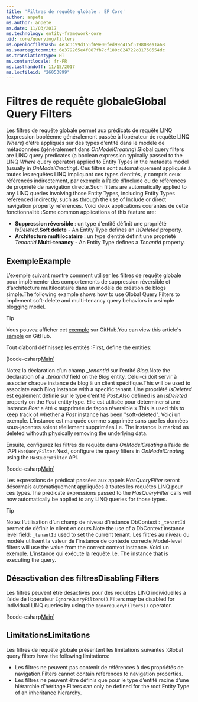 ```yaml
---
title: 'Filtres de requête globale : EF Core'
author: anpete
ms.author: anpete
ms.date: 11/03/2017
ms.technology: entity-framework-core
uid: core/querying/filters
ms.openlocfilehash: 4e3c3c99d155f69e00fed99c415f519808ea1a68
ms.sourcegitcommit: 6e379265e4f087fb7cf180c824722c81750554dc
ms.translationtype: HT
ms.contentlocale: fr-FR
ms.lasthandoff: 11/15/2017
ms.locfileid: "26053899"
---
```

# <a name="global-query-filters"></a><span data-ttu-id="8b55d-102">Filtres de requête globale</span><span class="sxs-lookup"><span data-stu-id="8b55d-102">Global Query Filters</span></span>

<span data-ttu-id="8b55d-103">Les filtres de requête globale permet aux prédicats de requête LINQ (expression booléenne généralement passée à l’opérateur de requête LINQ *Where*) d’être appliqués sur des types d’entité dans le modèle de métadonnées (généralement dans *OnModelCreating*).</span><span class="sxs-lookup"><span data-stu-id="8b55d-103">Global query filters are LINQ query predicates (a boolean expression typically passed to the LINQ *Where* query operator) applied to Entity Types in the metadata model (usually in *OnModelCreating*).</span></span> <span data-ttu-id="8b55d-104">Ces filtres sont automatiquement appliqués à toutes les requêtes LINQ impliquant ces types d’entités, y compris ceux référencés indirectement, par exemple à l’aide d’Include ou de références de propriété de navigation directe.</span><span class="sxs-lookup"><span data-stu-id="8b55d-104">Such filters are automatically applied to any LINQ queries involving those Entity Types, including Entity Types referenced indirectly, such as through the use of Include or direct navigation property references.</span></span> <span data-ttu-id="8b55d-105">Voici deux applications courantes de cette fonctionnalité :</span><span class="sxs-lookup"><span data-stu-id="8b55d-105">Some common applications of this feature are:</span></span>

* <span data-ttu-id="8b55d-106">**Suppression réversible** : un type d’entité définit une propriété *IsDeleted*.</span><span class="sxs-lookup"><span data-stu-id="8b55d-106">**Soft delete** - An Entity Type defines an *IsDeleted* property.</span></span>
* <span data-ttu-id="8b55d-107">**Architecture multilocataire** : un type d’entité définit une propriété *TenantId*.</span><span class="sxs-lookup"><span data-stu-id="8b55d-107">**Multi-tenancy** - An Entity Type defines a *TenantId* property.</span></span>

## <a name="example"></a><span data-ttu-id="8b55d-108">Exemple</span><span class="sxs-lookup"><span data-stu-id="8b55d-108">Example</span></span>

<span data-ttu-id="8b55d-109">L’exemple suivant montre comment utiliser les filtres de requête globale pour implémenter des comportements de suppression réversible et d’architecture multilocataire dans un modèle de création de blogs simple.</span><span class="sxs-lookup"><span data-stu-id="8b55d-109">The following example shows how to use Global Query Filters to implement soft-delete and multi-tenancy query behaviors in a simple blogging model.</span></span>

> [!TIP]
> <span data-ttu-id="8b55d-110">Vous pouvez afficher cet [exemple](https://github.com/aspnet/EntityFrameworkCore/tree/dev/samples/QueryFilters) sur GitHub.</span><span class="sxs-lookup"><span data-stu-id="8b55d-110">You can view this article's [sample](https://github.com/aspnet/EntityFrameworkCore/tree/dev/samples/QueryFilters) on GitHub.</span></span>

<span data-ttu-id="8b55d-111">Tout d’abord définissez les entités :</span><span class="sxs-lookup"><span data-stu-id="8b55d-111">First, define the entities:</span></span>

[!code-csharp[Main](../../../efcore-dev/samples/QueryFilters/Program.cs#Entities)]

<span data-ttu-id="8b55d-112">Notez la déclaration d’un champ __tenantId_ sur l’entité _Blog_.</span><span class="sxs-lookup"><span data-stu-id="8b55d-112">Note the declaration of a __tenantId_ field on the _Blog_ entity.</span></span> <span data-ttu-id="8b55d-113">Celui-ci doit servir à associer chaque instance de blog à un client spécifique.</span><span class="sxs-lookup"><span data-stu-id="8b55d-113">This will be used to associate each Blog instance with a specific tenant.</span></span> <span data-ttu-id="8b55d-114">Une propriété _IsDeleted_ est également définie sur le type d’entité _Post_.</span><span class="sxs-lookup"><span data-stu-id="8b55d-114">Also defined is an _IsDeleted_ property on the _Post_ entity type.</span></span> <span data-ttu-id="8b55d-115">Elle est utilisée pour déterminer si une instance _Post_ a été « supprimée de façon réversible ».</span><span class="sxs-lookup"><span data-stu-id="8b55d-115">This is used this to keep track of whether a _Post_ instance has been "soft-deleted".</span></span> <span data-ttu-id="8b55d-116">Voici un exemple. L’instance est marquée comme supprimée sans que les données sous-jacentes soient réellement supprimées.</span><span class="sxs-lookup"><span data-stu-id="8b55d-116">I.e. The instance is marked as deleted withouth physically removing the underlying data.</span></span>

<span data-ttu-id="8b55d-117">Ensuite, configurez les filtres de requête dans _OnModelCreating_ à l’aide de l’API ```HasQueryFilter```.</span><span class="sxs-lookup"><span data-stu-id="8b55d-117">Next, configure the query filters in _OnModelCreating_ using the ```HasQueryFilter``` API.</span></span>

[!code-csharp[Main](../../../efcore-dev/samples/QueryFilters/Program.cs#Configuration)]

<span data-ttu-id="8b55d-118">Les expressions de prédicat passées aux appels _HasQueryFilter_ seront désormais automatiquement appliquées à toutes les requêtes LINQ pour ces types.</span><span class="sxs-lookup"><span data-stu-id="8b55d-118">The predicate expressions passed to the _HasQueryFilter_ calls will now automatically be applied to any LINQ queries for those types.</span></span>

> [!TIP]
> <span data-ttu-id="8b55d-119">Notez l’utilisation d’un champ de niveau d’instance DbContext : ```_tenantId``` permet de définir le client en cours.</span><span class="sxs-lookup"><span data-stu-id="8b55d-119">Note the use of a DbContext instance level field: ```_tenantId``` used to set the current tenant.</span></span> <span data-ttu-id="8b55d-120">Les filtres au niveau du modèle utilisent la valeur de l’instance de contexte correcte,</span><span class="sxs-lookup"><span data-stu-id="8b55d-120">Model-level filters will use the value from the correct context instance.</span></span> <span data-ttu-id="8b55d-121">Voici un exemple. L’instance qui exécute la requête.</span><span class="sxs-lookup"><span data-stu-id="8b55d-121">I.e. The instance that is executing the query.</span></span>

## <a name="disabling-filters"></a><span data-ttu-id="8b55d-122">Désactivation des filtres</span><span class="sxs-lookup"><span data-stu-id="8b55d-122">Disabling Filters</span></span>

<span data-ttu-id="8b55d-123">Les filtres peuvent être désactivés pour des requêtes LINQ individuelles à l’aide de l’opérateur ```IgnoreQueryFilters()```.</span><span class="sxs-lookup"><span data-stu-id="8b55d-123">Filters may be disabled for individual LINQ queries by using the ```IgnoreQueryFilters()``` operator.</span></span>

[!code-csharp[Main](../../../efcore-dev/samples/QueryFilters/Program.cs#IgnoreFilters)]

## <a name="limitations"></a><span data-ttu-id="8b55d-124">Limitations</span><span class="sxs-lookup"><span data-stu-id="8b55d-124">Limitations</span></span>

<span data-ttu-id="8b55d-125">Les filtres de requête globale présentent les limitations suivantes :</span><span class="sxs-lookup"><span data-stu-id="8b55d-125">Global query filters have the following limitations:</span></span>

* <span data-ttu-id="8b55d-126">Les filtres ne peuvent pas contenir de références à des propriétés de navigation.</span><span class="sxs-lookup"><span data-stu-id="8b55d-126">Filters cannot contain references to navigation properties.</span></span>
* <span data-ttu-id="8b55d-127">Les filtres ne peuvent être définis que pour le type d’entité racine d’une hiérarchie d’héritage.</span><span class="sxs-lookup"><span data-stu-id="8b55d-127">Filters can only be defined for the root Entity Type of an inheritance hierarchy.</span></span>
